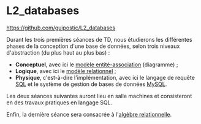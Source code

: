 # L2_databases
https://github.com/guipostic/L2_databases  

Durant les trois premières séances de TD, nous étudierons les différentes phases de la conception d'une base de données, selon trois niveaux d'abstraction (du plus haut au plus bas) :  
* **Conceptuel**, avec ici le [modèle entité-association](https://fr.wikipedia.org/wiki/Mod%C3%A8le_entit%C3%A9-association) (diagramme) ;
* **Logique**, avec ici le [modèle relationnel](https://fr.wikipedia.org/wiki/Mod%C3%A8le_relationnel) ;
* **Physique**, c'est-à-dire l'implémentation, avec ici le langage de requête [SQL](https://fr.wikipedia.org/wiki/Structured_Query_Language) et le système de gestion de bases de données [MySQL](https://fr.wikipedia.org/wiki/Structured_Query_Language).

Les deux séances suivantes auront lieu en salle machines et consisteront en des travaux pratiques en langage SQL.  

Enfin, la dernière séance sera consacrée à l'[algèbre relationnelle](https://fr.wikipedia.org/wiki/Alg%C3%A8bre_relationnelle).
